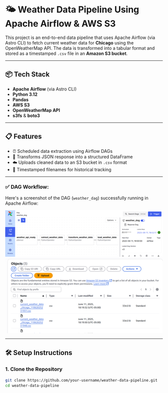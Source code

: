 # 🌤️ Weather Data Pipeline Using Apache Airflow & AWS S3

This project is an end-to-end data pipeline that uses Apache Airflow (via Astro CLI) to fetch current weather data for **Chicago** using the OpenWeatherMap API. The data is transformed into a tabular format and stored as a timestamped `.csv` file in an **Amazon S3 bucket**.

---

## 📦 Tech Stack

- **Apache Airflow** (via Astro CLI)
- **Python 3.12**
- **Pandas**
- **AWS S3**
- **OpenWeatherMap API**
- **s3fs** & **boto3**

---

## 📋 Features

- ⏰ Scheduled data extraction using Airflow DAGs
- 🔄 Transforms JSON response into a structured DataFrame
- ☁️ Uploads cleaned data to an S3 bucket in `.csv` format
- 🧾 Timestamped filenames for historical tracking

---

### ✅ DAG Workflow:

Here's a screenshot of the DAG (`weather_dag`) successfully running in Apache Airflow:

<img src="assets/DAG_run_success.png" alt="Airflow DAG success" width="700"/>
<img src="assets/S3_bucket.png" alt="Airflow DAG success" width="700"/>

---

## 🛠️ Setup Instructions

### 1. Clone the Repository

```bash
git clone https://github.com/your-username/weather-data-pipeline.git
cd weather-data-pipeline
